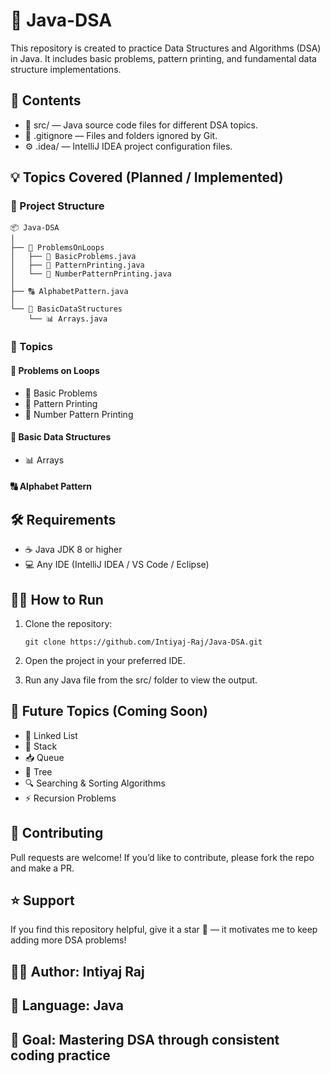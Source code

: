 # 🚀 Java-DSA

This repository is created to practice Data Structures and Algorithms (DSA) in Java.
It includes basic problems, pattern printing, and fundamental data structure implementations.

## 📂 Contents

- 🧩 src/ — Java source code files for different DSA topics.
- 🛑 .gitignore — Files and folders ignored by Git.
- ⚙️ .idea/ — IntelliJ IDEA project configuration files.

## 💡 Topics Covered (Planned / Implemented)

### 📁 Project Structure

```
📦 Java-DSA
│
├── 📘 ProblemsOnLoops
│   ├── 🧮 BasicProblems.java
│   ├── 🧱 PatternPrinting.java
│   └── 🔢 NumberPatternPrinting.java
│
├── 🔠 AlphabetPattern.java
│
└── 📗 BasicDataStructures
    └── 📊 Arrays.java
```

### 🧠 Topics

#### 🔹 Problems on Loops

- 🧮 Basic Problems
- 🧱 Pattern Printing
- 🔢 Number Pattern Printing

#### 🔹 Basic Data Structures

- 📊 Arrays

#### 🔠 Alphabet Pattern

## 🛠️ Requirements

- ☕ Java JDK 8 or higher
- 💻 Any IDE (IntelliJ IDEA / VS Code / Eclipse)

## 🏃‍♂️ How to Run

1. Clone the repository:

   ```
   git clone https://github.com/Intiyaj-Raj/Java-DSA.git
   ```

2. Open the project in your preferred IDE.

3. Run any Java file from the src/ folder to view the output.

## 🔮 Future Topics (Coming Soon)

- 🧱 Linked List
- 🧰 Stack
- 📥 Queue
- 🌳 Tree
- 🔍 Searching & Sorting Algorithms
- ⚡ Recursion Problems

## 💬 Contributing

Pull requests are welcome! If you’d like to contribute, please fork the repo and make a PR.

## ⭐ Support

If you find this repository helpful, give it a star 🌟 — it motivates me to keep adding more DSA problems!

## 👨‍💻 Author: Intiyaj Raj

## 📘 Language: Java

## 📆 Goal: Mastering DSA through consistent coding practice
